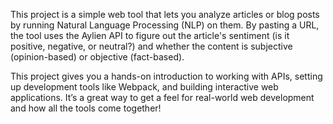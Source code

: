 This project is a simple web tool that lets you analyze articles or blog posts by running Natural Language Processing (NLP) on them. By pasting a URL, the tool uses the Aylien API to figure out the article's sentiment (is it positive, negative, or neutral?) and whether the content is subjective (opinion-based) or objective (fact-based).

This project gives you a hands-on introduction to working with APIs, setting up development tools like Webpack, and building interactive web applications. It’s a great way to get a feel for real-world web development and how all the tools come together!
